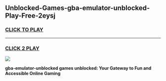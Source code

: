 
## Unblocked-Games-gba-emulator-unblocked-Play-Free-2eysj
<h3>
<a href="https://premium76.site?title=gba-emulator-unblocked&ref=10A">CLICK TO PLAY</a></h3>
<hr>

<h3>
<a href="https://premium76.site?title=gba-emulator-unblocked&ref=10A">CLICK 2 PLAY</a>
  
</h3>

<a href="https://premium76.site?title=gba-emulator-unblocked&ref=10A"><img src="https://clearcache.store/games.png"></a>


**gba-emulator-unblocked games unblocked: Your Gateway to Fun and Accessible Online Gaming**
